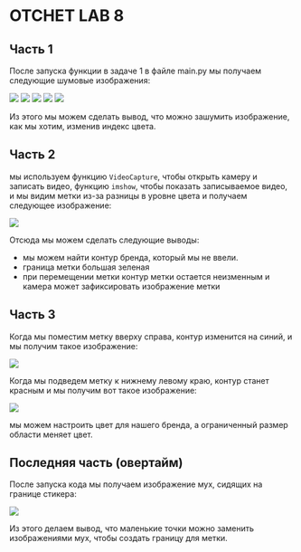 # OTCHET LAB 8

## Часть 1

После запуска функции в задаче 1 в файле main.py мы получаем следующие шумовые изображения:

<img src='noise_images\high_noise.png'>
<img src='noise_images\low_noise.png'>
<img src='noise_images\noise_dark.png'>
<img src='noise_images\noise_light.png'>
<img src='noise_images\normal.png'>

Из этого мы можем сделать вывод, что можно зашумить изображение, как мы хотим, изменив индекс цвета.


## Часть 2

мы используем функцию `VideoCapture`, чтобы открыть камеру и записать видео, функцию `imshow`, чтобы показать записываемое видео, и мы видим метки из-за разницы в уровне цвета и получаем следующее изображение:

<img src='noise_images\task2.PNG'>

Отсюда мы можем сделать следующие выводы:
- мы можем найти контур бренда, который мы не ввели.
- граница метки большая зеленая 
- при перемещении метки контур метки остается неизменным и камера может зафиксировать изображение метки


## Часть 3

Когда мы поместим метку вверху справа, контур изменится на синий, и мы получим такое изображение:

<img src='noise_images\task3_1.PNG'> 

Когда мы подведем метку к нижнему левому краю, контур станет красным и мы получим вот такое изображение:

<img src='noise_images\task3_2.PNG'>

мы можем настроить цвет для нашего бренда, а ограниченный размер области меняет цвет.

## Последняя часть (овертайм)

После запуска кода мы получаем изображение мух, сидящих на границе стикера:

<img src='noise_images\task_dop.PNG'> 

Из этого делаем вывод, что маленькие точки можно заменить изображениями мух, чтобы создать границу для метки.


